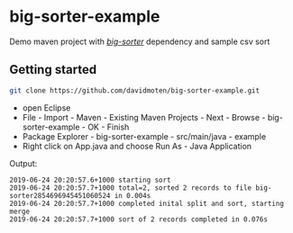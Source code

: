 # big-sorter-example
Demo maven project with [*big-sorter*](https://github.com/davidmoten/big-sorter) dependency and sample csv sort

## Getting started
```bash
git clone https://github.com/davidmoten/big-sorter-example.git
```
* open Eclipse
* File - Import - Maven - Existing Maven Projects - Next - Browse - big-sorter-example - OK - Finish
* Package Explorer - big-sorter-example - src/main/java - example
* Right click on App.java and choose Run As - Java Application

Output:
```
2019-06-24 20:20:57.6+1000 starting sort
2019-06-24 20:20:57.7+1000 total=2, sorted 2 records to file big-sorter2854696945451060524 in 0.004s
2019-06-24 20:20:57.7+1000 completed inital split and sort, starting merge
2019-06-24 20:20:57.7+1000 sort of 2 records completed in 0.076s
```

